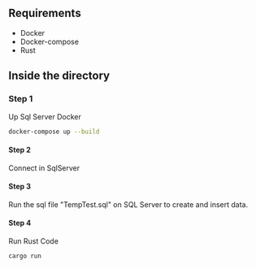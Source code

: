 ## **Requirements**
- Docker
- Docker-compose
- Rust


## **Inside the directory**

### **Step 1**
Up Sql Server Docker

```sh
docker-compose up --build
```

#### **Step 2**
Connect in SqlServer 

#### **Step 3**
Run the sql file "TempTest.sql" on SQL Server to create and insert data.

#### **Step 4**
Run Rust Code

```sh
cargo run
```